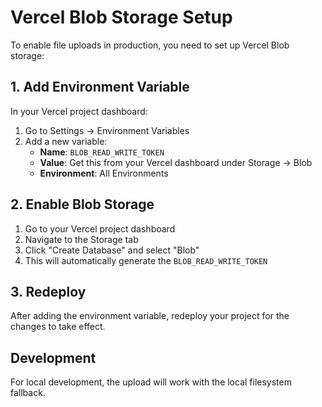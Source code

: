 # Vercel Blob Storage Setup

To enable file uploads in production, you need to set up Vercel Blob storage:

## 1. Add Environment Variable

In your Vercel project dashboard:
1. Go to Settings → Environment Variables
2. Add a new variable:
   - **Name**: `BLOB_READ_WRITE_TOKEN`
   - **Value**: Get this from your Vercel dashboard under Storage → Blob
   - **Environment**: All Environments

## 2. Enable Blob Storage

1. Go to your Vercel project dashboard
2. Navigate to the Storage tab
3. Click "Create Database" and select "Blob"
4. This will automatically generate the `BLOB_READ_WRITE_TOKEN`

## 3. Redeploy

After adding the environment variable, redeploy your project for the changes to take effect.

## Development

For local development, the upload will work with the local filesystem fallback.
